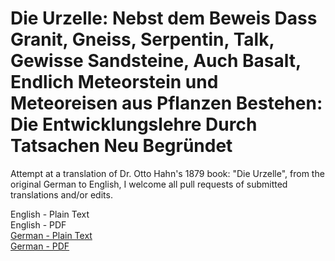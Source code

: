 # Die Urzelle: Nebst dem Beweis Dass Granit, Gneiss, Serpentin, Talk, Gewisse Sandsteine, Auch Basalt, Endlich Meteorstein und Meteoreisen aus Pflanzen Bestehen: Die Entwicklungslehre Durch Tatsachen Neu Begründet

Attempt at a translation of Dr. Otto Hahn's 1879 book: "Die Urzelle", from the original German to English, I welcome all pull requests of submitted translations and/or edits.

English - Plain Text  
English - PDF  
[German - Plain Text](full-text-german.md)  
[German - PDF](https://cdn.solaranamnesis.com/OttoHahn/otto_hahn_urzelle_german_PDFlaTex.pdf)  
